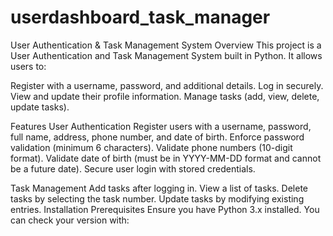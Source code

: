 # userdashboard_task_manager
User Authentication & Task Management System
Overview
This project is a User Authentication and Task Management System built in Python. It allows users to:

Register with a username, password, and additional details.
Log in securely.
View and update their profile information.
Manage tasks (add, view, delete, update tasks).

Features
User Authentication
Register users with a username, password, full name, address, phone number, and date of birth.
Enforce password validation (minimum 6 characters).
Validate phone numbers (10-digit format).
Validate date of birth (must be in YYYY-MM-DD format and cannot be a future date).
Secure user login with stored credentials.

Task Management
Add tasks after logging in.
View a list of tasks.
Delete tasks by selecting the task number.
Update tasks by modifying existing entries.
Installation
Prerequisites
Ensure you have Python 3.x installed. You can check your version with:
